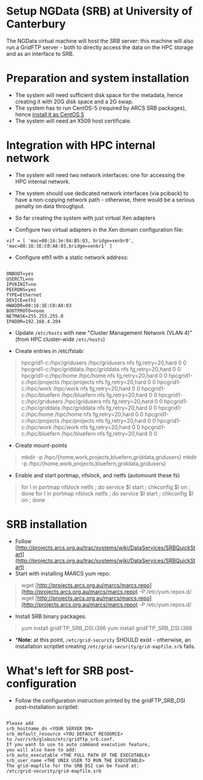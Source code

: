 # Setup NGData (SRB) at University of Canterbury

The NGData virtual machine will host the SRB server: this machine will also run a GridFTP server - both to directly access the data on the HPC storage and as an interface to SRB.

# Preparation and system installation

- The system will need sufficient disk space for the metadata, hence creating it with 20G disk space and a 2G swap.
- The system has to run CentOS-5 (required by ARCS SRB packages), hence [install it as CentOS 5](installing-a-centos-5-xen-vm-on-a-centos-4-xen-host-system.md)
- The system will need an X509 host certificate.

# Integration with HPC internal network

- The system will need two network interfaces: one for accessing the HPC internal network.
- The system should use dedicated network interfaces (via pciback) to have a non-copying network path - otherwise, there would be a serious penalty on data throughput.

- So far creating the system with just virtual Xen adapters
	
- Configure two virtual adapters in the Xen domain configuration file: 

``` 
vif = [ 'mac=00:16:3e:84:B5:03, bridge=xenbr0', 'mac=00:16:3E:C0:A8:03,bridge=xenbr1' ]
```
- Configure eth1 with a static network address:

``` 

ONBOOT=yes
USERCTL=no
IPV6INIT=no
PEERDNS=yes
TYPE=Ethernet
DEVICE=eth1
HWADDR=00:16:3E:C0:A8:03
BOOTPROTO=none
NETMASK=255.255.255.0
IPADDR=192.168.4.204

```

- Update `/etc/hosts` with new "Cluster Management Network (VLAN 4)" (from HPC cluster-wide `/etc/hosts`)

- Create entries in /etc/fstab:


>  hpcgrid1-c:/hpc/gridusers      /hpc/gridusers   nfs     fg,retry=20,hard    0 0
>  hpcgrid1-c:/hpc/griddata      /hpc/griddata   nfs     fg,retry=20,hard    0 0
>  hpcgrid1-c:/hpc/home      /hpc/home   nfs     fg,retry=20,hard    0 0
>  hpcgrid1-c:/hpc/projects      /hpc/projects   nfs     fg,retry=20,hard    0 0
>  hpcgrid1-c:/hpc/work      /hpc/work   nfs     fg,retry=20,hard    0 0
>  hpcgrid1-c:/hpc/bluefern      /hpc/bluefern   nfs     fg,retry=20,hard    0 0
>  hpcgrid1-c:/hpc/gridusers      /hpc/gridusers   nfs     fg,retry=20,hard    0 0
>  hpcgrid1-c:/hpc/griddata      /hpc/griddata   nfs     fg,retry=20,hard    0 0
>  hpcgrid1-c:/hpc/home      /hpc/home   nfs     fg,retry=20,hard    0 0
>  hpcgrid1-c:/hpc/projects      /hpc/projects   nfs     fg,retry=20,hard    0 0
>  hpcgrid1-c:/hpc/work      /hpc/work   nfs     fg,retry=20,hard    0 0
>  hpcgrid1-c:/hpc/bluefern      /hpc/bluefern   nfs     fg,retry=20,hard    0 0

- Create mount-points


>  mkdir -p /hpc/{home,work,projects,bluefern,griddata,gridusers}
>  mkdir -p /hpc/{home,work,projects,bluefern,griddata,gridusers}

- Enable and start portmap, nfslock, and netfs (automount these fs)


>  for I in portmap nfslock netfs ; do service $I start ; chkconfig $I on ; done
>  for I in portmap nfslock netfs ; do service $I start ; chkconfig $I on ; done

# SRB installation

- Follow [http://projects.arcs.org.au/trac/systems/wiki/DataServices/SRBQuickStart](http://projects.arcs.org.au/trac/systems/wiki/DataServices/SRBQuickStart)
- Start with installing MARCS yum repo:


>  wget [http://projects.arcs.org.au/marcs/marcs.repo](http://projects.arcs.org.au/marcs/marcs.repo) -P /etc/yum.repos.d/
>  wget [http://projects.arcs.org.au/marcs/marcs.repo](http://projects.arcs.org.au/marcs/marcs.repo) -P /etc/yum.repos.d/

- Install SRB binary packages:


>  yum install gridFTP_SRB_DSI.i386
>  yum install gridFTP_SRB_DSI.i386

- ***Note:** at this point, `/etc/grid-security` SHOULD exist - otherwise, an installation scriptlet creating `/etc/grid-security/grid-mapfile.srb` fails.

# What's left for SRB post-configuration


- Follow the configuration instruction printed by the gridFTP_SRB_DSI post-installation scriptlet:

``` 

Please add
srb_hostname_dn <YOUR SERVER DN>
srb_default_resource <YOU DEFAULT RESOURCE>
to /usr/srb/globus/etc/gridftp_srb.conf.
If you want to use to auto command execution feature,
you will also have to add:
srb_auto_executable <THE FULL PATH OF THE EXECUTABLE>
srb_user_name <THE UNIX USER TO RUN THE EXECUTABLE>
The grid-mapfile for the SRB DSI can be found at:
/etc/grid-security/grid-mapfile.srb

```
